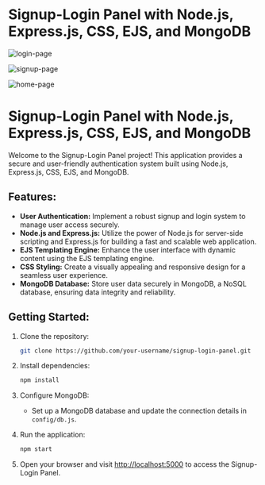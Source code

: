 # Signup-Login Panel with Node.js, Express.js, CSS, EJS, and MongoDB



![login-page](https://github.com/Amankushwaha2/Login-Register-panel/assets/108605279/75e4f0df-697d-4eee-8c46-08010bba5a99)

![signup-page](https://github.com/Amankushwaha2/Login-Register-panel/assets/108605279/5b88b712-c1f6-450d-9cc5-521ca2a7b6e5)

![home-page](https://github.com/Amankushwaha2/Login-Register-panel/assets/108605279/a094bc4b-0f35-4c1f-a2de-b25a729bcda7)

# Signup-Login Panel with Node.js, Express.js, CSS, EJS, and MongoDB

Welcome to the Signup-Login Panel project! This application provides a secure and user-friendly authentication system built using Node.js, Express.js, CSS, EJS, and MongoDB.

## Features:

- **User Authentication:** Implement a robust signup and login system to manage user access securely.
- **Node.js and Express.js:** Utilize the power of Node.js for server-side scripting and Express.js for building a fast and scalable web application.
- **EJS Templating Engine:** Enhance the user interface with dynamic content using the EJS templating engine.
- **CSS Styling:** Create a visually appealing and responsive design for a seamless user experience.
- **MongoDB Database:** Store user data securely in MongoDB, a NoSQL database, ensuring data integrity and reliability.

## Getting Started:

1. Clone the repository:

   ```bash
   git clone https://github.com/your-username/signup-login-panel.git
   ```

2. Install dependencies:

   ```bash
   npm install
   ```

3. Configure MongoDB:

   - Set up a MongoDB database and update the connection details in `config/db.js`.

4. Run the application:

   ```bash
   npm start
   ```

5. Open your browser and visit [http://localhost:5000](http://localhost:5000) to access the Signup-Login Panel.
